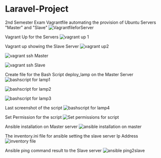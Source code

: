 # Laravel-Project
2nd Semester Exam
Vagrantfile automating the provision of Ubuntu Servers "Master" and "Slave"
![VagrantfileforServer](https://github.com/Adeexy/Laravel-Project/assets/151438215/aabee7c2-5d02-4027-bc11-1f0d81341d80)

Vagrant Up for the Servers
![vagrant up 1](https://github.com/Adeexy/Laravel-Project/assets/151438215/5aec4bd9-a4d1-4d6b-9325-8cfcb16b193f)

Vagrant up showing the Slave Server
![vagrant up2](https://github.com/Adeexy/Laravel-Project/assets/151438215/c5c819d7-419f-4598-9f4d-053cb5e85cbd)


![vagrant ssh Master](https://github.com/Adeexy/Laravel-Project/assets/151438215/2af6f90c-9347-4a73-9396-d2ca696f3005)

![vagrant ssh Slave](https://github.com/Adeexy/Laravel-Project/assets/151438215/c1f9f95e-afa4-4e9e-8073-2adcebd2e8df)


Create file for the Bash Script deploy_lamp on the Master Server
![bashscript for lamp1](https://github.com/Adeexy/Laravel-Project/assets/151438215/ea046867-4c53-48c8-a781-4cc027e6f07b)

![bashscript for lamp2](https://github.com/Adeexy/Laravel-Project/assets/151438215/8022aecc-3f69-4ede-9615-60fd4a391200)

![bashscript for lamp3](https://github.com/Adeexy/Laravel-Project/assets/151438215/2aed5910-22b4-4f24-9cea-22574716d672)

Last screenshot of the script
![bashscript for lamp4](https://github.com/Adeexy/Laravel-Project/assets/151438215/14f78a0c-a25d-43a9-a455-5b995f8b4649)

Set Permission for the script
![Set permissions for script](https://github.com/Adeexy/Laravel-Project/assets/151438215/58a6e2b0-e6a0-4c7e-ba6e-3c4c65eab6b9)

Ansible installation on Master server
![ansible installation on master](https://github.com/Adeexy/Laravel-Project/assets/151438215/8c2aaeeb-7cac-43d9-a18f-14088b39d5c2)

The inventory.ini file for ansible setting the slave server Ip Address
![inventory file](https://github.com/Adeexy/Laravel-Project/assets/151438215/a5eb100a-ae20-4b4d-97ee-6ce72814df06)

Ansible ping command result to the Slave server
![ansible ping2slave](https://github.com/Adeexy/Laravel-Project/assets/151438215/9eb563d7-524f-4360-8312-9ad4d48164aa)
